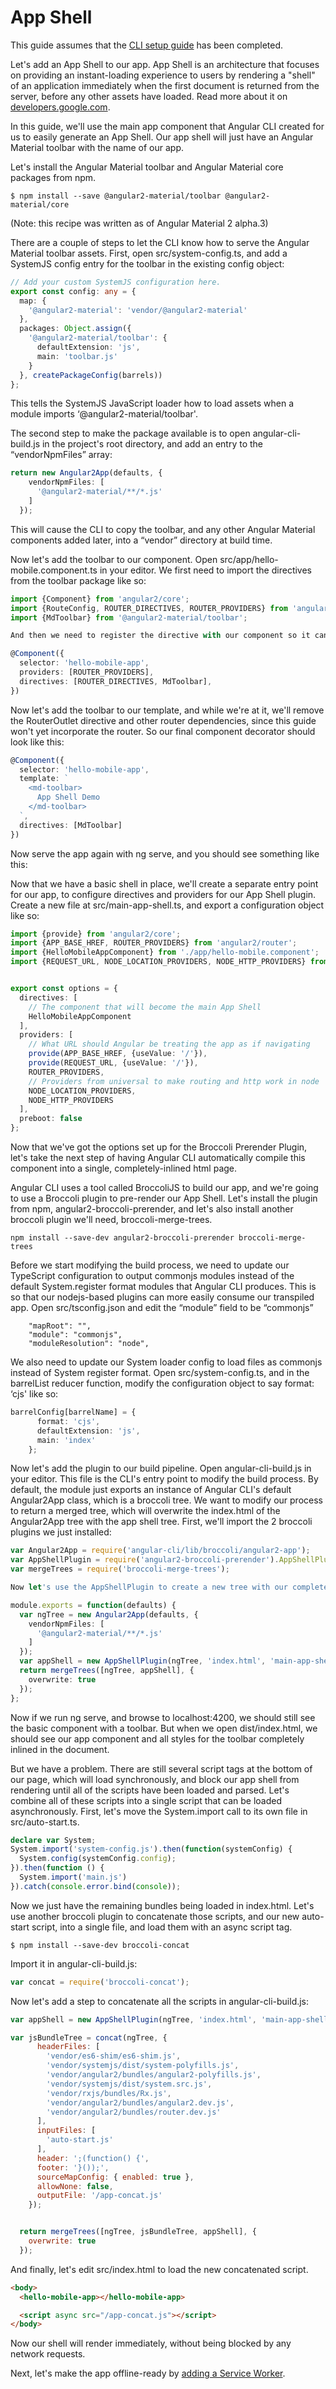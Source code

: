 # App Shell

This guide assumes that the [CLI setup guide](./cli-setup.md) has been completed.

Let's add an App Shell to our app. App Shell is an architecture that focuses on
providing an instant-loading experience to users by rendering a "shell" of an
application immediately when the first document is returned from the server, before
any other assets have loaded. Read more about it
on [developers.google.com](https://developers.google.com/web/updates/2015/11/app-shell?hl=en).

In this guide, we'll use the main app component that Angular CLI created for us to
easily generate an App Shell. Our app shell will just have an Angular Material toolbar
with the name of our app.

Let's install the Angular Material toolbar and Angular Material core packages from npm.

```
$ npm install --save @angular2-material/toolbar @angular2-material/core
```

(Note: this recipe was written as of Angular Material 2 alpha.3)

There are a couple of steps to let the CLI know how to serve the Angular Material toolbar assets. First, open src/system-config.ts, and add a SystemJS config entry for the toolbar in the existing config object:

```typescript
// Add your custom SystemJS configuration here.
export const config: any = {
  map: {
    '@angular2-material': 'vendor/@angular2-material'
  },
  packages: Object.assign({
    '@angular2-material/toolbar': {
      defaultExtension: 'js',
      main: 'toolbar.js'
    }
  }, createPackageConfig(barrels))
};
```

This tells the SystemJS JavaScript loader how to load assets when a module imports ‘@angular2-material/toolbar'.

The second step to make the package available is to open angular-cli-build.js in the project's root directory, and add an entry to the “vendorNpmFiles” array:

```typescript
return new Angular2App(defaults, {
    vendorNpmFiles: [
      '@angular2-material/**/*.js'
    ]
  });
```

This will cause the CLI to copy the toolbar, and any other Angular Material components added later, into a “vendor” directory at build time.

Now let's add the toolbar to our component.
Open src/app/hello-mobile.component.ts in your editor.
We first need to import the directives from the toolbar package like so:

```typescript
import {Component} from 'angular2/core';
import {RouteConfig, ROUTER_DIRECTIVES, ROUTER_PROVIDERS} from 'angular2/router';
import {MdToolbar} from '@angular2-material/toolbar';

And then we need to register the directive with our component so it can be available in the component's view. While we're at it we'll delete the moduleId, templateUrl and styleUrls properties to instead use inline template and styles. Here is what the Component decorator should look like before we add the template:

@Component({
  selector: 'hello-mobile-app',
  providers: [ROUTER_PROVIDERS],
  directives: [ROUTER_DIRECTIVES, MdToolbar],
})
```

Now let's add the toolbar to our template, and while we're at it, we'll remove the RouterOutlet directive and other router dependencies, since this guide won't yet incorporate the router. So our final component decorator should look like this:

```typescript
@Component({
  selector: 'hello-mobile-app',
  template: `
    <md-toolbar>
      App Shell Demo
    </md-toolbar>
  `,
  directives: [MdToolbar]
})
```

Now serve the app again with ng serve, and you should see something like this:


Now that we have a basic shell in place, we'll create a separate entry point for our app, to configure directives and providers for our App Shell plugin. Create a new file at src/main-app-shell.ts, and export a configuration object like so:

```typescript
import {provide} from 'angular2/core';
import {APP_BASE_HREF, ROUTER_PROVIDERS} from 'angular2/router';
import {HelloMobileAppComponent} from './app/hello-mobile.component';
import {REQUEST_URL, NODE_LOCATION_PROVIDERS, NODE_HTTP_PROVIDERS} from 'angular2-universal';


export const options = {
  directives: [
    // The component that will become the main App Shell
    HelloMobileAppComponent
  ],
  providers: [
    // What URL should Angular be treating the app as if navigating
    provide(APP_BASE_HREF, {useValue: '/'}),
    provide(REQUEST_URL, {useValue: '/'}),
    ROUTER_PROVIDERS,
    // Providers from universal to make routing and http work in node
    NODE_LOCATION_PROVIDERS,
    NODE_HTTP_PROVIDERS
  ],
  preboot: false
};
```

Now that we've got the options set up for the Broccoli Prerender Plugin, let's take the next step of having Angular CLI automatically compile this component into a single, completely-inlined html page.

Angular CLI uses a tool called BroccoliJS to build our app, and we're going to use a Broccoli plugin to pre-render our App Shell. Let's install the plugin from npm, angular2-broccoli-prerender, and let's also install another broccoli plugin we'll need, broccoli-merge-trees.

```
npm install --save-dev angular2-broccoli-prerender broccoli-merge-trees
```

Before we start modifying the build process, we need to update our TypeScript configuration to output commonjs modules instead of the default System.register format modules that Angular CLI produces. This is so that our nodejs-based plugins can more easily consume our transpiled app. Open src/tsconfig.json and edit the “module” field to be “commonjs”

```
    "mapRoot": "",
    "module": "commonjs",
    "moduleResolution": "node",
```

We also need to update our System loader config to load files as commonjs instead of System register format. Open 	src/system-config.ts, and in the barrelList reducer function, modify the configuration object to say format: ‘cjs' like so:

```typescript
barrelConfig[barrelName] = {
      format: 'cjs',
      defaultExtension: 'js',
      main: 'index'
    };
```

Now let's add the plugin to our build pipeline. Open angular-cli-build.js in your editor. This file is the CLI's entry point to modify the build process. By default, the module just exports an instance of Angular CLI's default Angular2App class, which is a broccoli tree. We want to modify our process to return a merged tree, which will overwrite the index.html of the Angular2App tree with the app shell tree.  First, we'll import the 2 broccoli plugins we just installed:

```typescript
var Angular2App = require('angular-cli/lib/broccoli/angular2-app');
var AppShellPlugin = require('angular2-broccoli-prerender').AppShellPlugin;
var mergeTrees = require('broccoli-merge-trees');

Now let's use the AppShellPlugin to create a new tree with our completely-inlined index.html.

module.exports = function(defaults) {
  var ngTree = new Angular2App(defaults, {
    vendorNpmFiles: [
      '@angular2-material/**/*.js'
    ]
  });
  var appShell = new AppShellPlugin(ngTree, 'index.html', 'main-app-shell');
  return mergeTrees([ngTree, appShell], {
    overwrite: true
  });
};
```


Now if we run ng serve, and browse to localhost:4200, we should still see the basic component with a toolbar. But when we open dist/index.html, we should see our app component and all styles for the toolbar completely inlined in the document.

But we have a problem. There are still several script tags at the bottom of our page, which will load synchronously, and block our app shell from rendering until all of the scripts have been loaded and parsed. Let's combine all of these scripts into a single script that can be loaded asynchronously. First, let's move the System.import call to its own file in src/auto-start.ts.

```typescript
declare var System;
System.import('system-config.js').then(function(systemConfig) {
  System.config(systemConfig.config);
}).then(function () {
  System.import('main.js')
}).catch(console.error.bind(console));
```

Now we just have the remaining bundles being loaded in index.html. Let's use another broccoli plugin to concatenate those scripts, and our new auto-start script, into a single file, and load them with an async script tag.

```
$ npm install --save-dev broccoli-concat
```

Import it in angular-cli-build.js:

```js
var concat = require('broccoli-concat');
```

Now let's add a step to concatenate all the scripts in angular-cli-build.js:

```js
var appShell = new AppShellPlugin(ngTree, 'index.html', 'main-app-shell');

var jsBundleTree = concat(ngTree, {
      headerFiles: [
        'vendor/es6-shim/es6-shim.js',
        'vendor/systemjs/dist/system-polyfills.js',
        'vendor/angular2/bundles/angular2-polyfills.js',
        'vendor/systemjs/dist/system.src.js',
        'vendor/rxjs/bundles/Rx.js',
        'vendor/angular2/bundles/angular2.dev.js',
        'vendor/angular2/bundles/router.dev.js'
      ],
      inputFiles: [
        'auto-start.js'
      ],
      header: ';(function() {',
      footer: '}());',
      sourceMapConfig: { enabled: true },
      allowNone: false,
      outputFile: '/app-concat.js'
    });


  return mergeTrees([ngTree, jsBundleTree, appShell], {
    overwrite: true
  });
```


And finally, let's edit src/index.html to load the new concatenated script.

```html
<body>
  <hello-mobile-app></hello-mobile-app>

  <script async src="/app-concat.js"></script>
</body>
```

Now our shell will render immediately, without being blocked by any network requests.

Next, let's make the app offline-ready by [adding a Service Worker](./service-worker.md).

